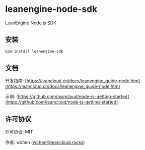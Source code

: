 # leanengine-node-sdk

LeanEngine Node.js SDK

## 安装

```bash
npm install leanengine-sdk
```

## 文档

开发指南: [https://leancloud.cn/docs/leanengine_guide-node.htm](https://leancloud.cn/docs/leanengine_guide-node.htm)

示例: [https://github.com/leancloud/node-js-getting-started](https://github.com/leancloud/node-js-getting-started)

## 许可协议

许可协议: MIT

作者: wchen (wchen@leancloud.rocks)
